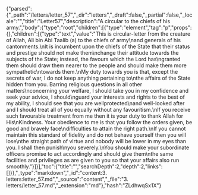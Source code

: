 {"parsed":{"_path":"/letters/letter_57","_dir":"letters","_draft":false,"_partial":false,"_locale":"","title":"Letter57","description":"A circular to the chiefs of his army.","body":{"type":"root","children":[{"type":"element","tag":"p","props":{},"children":[{"type":"text","value":"This is circular-letter from the creature of Allah, Ali bin Abi Taalib (a) to the chiefs of army\nand generals of his cantonments.\nIt is incumbent upon the chiefs of the State that their status and prestige should not make them\nchange their attitude towards the subjects of the State; instead, the favours which the Lord has\ngranted them should draw them nearer to the people and should make them more sympathetic\ntowards them.\nMy duty towards you is that, except the secrets of war, I do not keep anything pertaining to\nthe affairs of the State hidden from you. Barring religious questions in all other matters\nconcerning your welfare, I should take you in my confidence and seek your advice, I should\nguard your interests and rights to the best of my ability, I should see that you are wellprotected\nand well-looked after and I should treat all of you equally without any favouritism.\nIf you receive such favourable treatment from me then it is your duty to thank Allah for His\nKindness. Your obedience to me is that you follow the orders given, be good and bravely face\ndifficulties to attain the right path.\nIf you cannot maintain this standard of fidelity and do not behave yourself then you will lose\nthe straight path of virtue and nobody will be lower in my eyes than you. I shall then punish\nyou severely.\nYou should make your subordinate officers promise to act accordingly and should give them\nthe same facilities and privileges as are given to you so that your affairs also run smoothly."}]}],"toc":{"title":"","searchDepth":2,"depth":2,"links":[]}},"_type":"markdown","_id":"content:3. letters:letter_57.md","_source":"content","_file":"3. letters/letter_57.md","_extension":"md"},"hash":"ZLdhwqSx1X"}